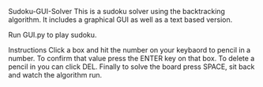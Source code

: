 Sudoku-GUI-Solver
This is a sudoku solver using the backtracking algorithm. It includes a graphical GUI as well as a text based version.

Run GUI.py to play sudoku.

Instructions
Click a box and hit the number on your keybaord to pencil in a number. 
To confirm that value press the ENTER key on that box. To delete a pencil in you can click DEL. 
Finally to solve the board press SPACE, sit back and watch the algorithm run.
